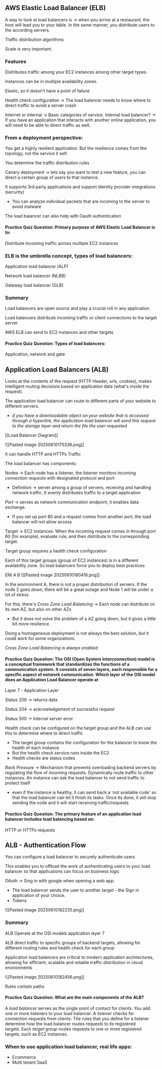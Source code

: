 
## AWS Elastic Load Balancer (ELB)

A way to look at load balancers is -> when you arrive at a restaurant, the host will lead you to your table. In the same manner, you distribute users to the according servers. 

Traffic distribution algorithms

Scale is very important. 

### Features

Distributes traffic among your EC2 instances among other target types.

Instances can be in multiple availability zones. 

Elastic, so it doesn't have a point of failure

Health check configuration -> The load balancer needs to know where to direct traffic to avoid a server crash

Internet or internal -> Basic categories of service. Internal load balancer? -> If you have an application that interacts with another online application, you will need to be able to direct traffic as well.

### From a deployment perspective:
You get a highly resilient application. But the resilience comes from the topology, not the service it self. 

You determine the traffic distribution rules

Canary deployment -> lets say you want to test a new feature, you can direct a certain group of users to that instance. 

It supports 3rd party applications and support identity provider integrations (security)
- You can analyze individual packets that are incoming to the server to avoid malware

The load balancer can also help with Oauth authentication

#### Practice Quiz Question: Primary purpose of AWS Elastic Load Balancer is to:
Distribute incoming traffic across multiple EC2 instances

### ELB is the umbrella concept, types of load balancers:
Application load balancer (ALP)

Network load balancer (NLBB)

Gateway load balancer (GLB)


### Summary 
Load balancers are open source and play a crucial roll in any application. 

Load balancers distribute incoming traffic or client connections to the target server

AWS ELB can send to EC2 instances and other targets 


#### Practice Quiz Question: Types of load balancers:
Application, network and gate

## Application Load Balancers (ALB)

Looks at the contents of the request (HTTP Header, urls, cookies), makes intelligent routing decisions based on application data (what's inside the request).

The application load balancer can route to different parts of your website to different servers. 
- *if you have a downloadable object on your website that is accessed through a hyperlink, the application load balancer will send this request to the storage layer and return the file the user requested*


[[Load Balancer Diagram]]

![[Pasted image 20250610175336.png]]

It can handle HTTP and HTTPs Traffic 

The load balancer has components:

Nodes -> Each node has a listener, the listener monitors incoming *connection requests* with designated protocol and port
- Definition -> server among a group of servers, receiving and handling network traffic. It evenly distributes traffic to a target application 

*Port* -> serves as network communication endpoint, it enables data exchange.
- If you set up port 80 and a request comes from another port, the load balancer will not allow access

Target -> EC2 instances. When the incoming request comes in through port 80 (for example), evaluate rule, and then distribute to the corresponding target. 

Target group requires a health check configuration

Each of this target groups (group of EC2 instances) is in a different availability zone. So load balancers force you to deploy best practices

ENI 
              A                                  B 
![[Pasted image 20250610180416.png]]

In the environment A, there is not a proper distribution of servers. If the node 2 goes down, there will be a great outage and Node 1 will be under a lot of stress

For this, there's *Cross Zone Load Balancing* -> Each node can distribute on its own AZ, but also on other AZs
- But it does not solve the problem of a AZ going down, but it gives a little bit more resilience. 

Doing a homogeneous deployment is not always the best solution, but it could work for some organizations. 

*Cross Zone Load Balancing is always enabled* 

#### Practice Quiz Question: The OSI (Open System Interconnection) model is a conceptual framework that standardizes the functions of a communication system. It consists of seven layers, each responsible for a specific aspect of network communication. Which layer of the OSI model does an Application Load Balancer operate at

Layer 7 - Application Layer


Status 200 -> returns data 

Status 204 -> acknowledgement of successful request

Status 500 -> Internal server error

Health check can be configured on the target group and the ALB can use this to determine where to direct traffic
- The target group contains the configuration for the balancer to know the health of each instance
- But the health check service runs inside the EC2 
- Health checks are status codes 

*Back Pressure* -> Mechanism that prevents overloading backend servers by regulating the flow of incoming requests. Dynamically route traffic to other instances. An instance can ask the load balancer to not send traffic to protect itself
- even if the instance is healthy, it can send back a 'not available code' so that the load balancer can let it finish its tasks. Once its done, it will stop sending the code and it will start receiving traffic/requests 


#### Practice Quiz Question: The primary feature of an application load balancer includes load balancing based on:

HTTP or HTTPs requests 

## ALB - Authentication Flow

You can configure a load balancer to securely authenticate users

This enables you to offload the work of authenticating users to your load balancer so that applications can focus on business logic

OAuth -> Sing in with google when opening a web app. 
- The load balancer sends the user to another target - the Sign in application of your choice. 
- Tokens 

![[Pasted image 20250610182235.png]]


### Summary
ALB Operate at the OSI models application layer 7

ALB direct traffic to specific groups of backend targets, allowing for different routing rules and health check for each group

Application load balancers are critical to modern application architectures, allowing for efficient, scalable and reliable traffic distribution in cloud environments


![[Pasted image 20250610182456.png]]

Rules contain paths 

#### Practice Quiz Question: What are the main components of the ALB? 
A _load balancer_ serves as the single point of contact for clients. You add one or more listeners to your load balancer. A _listener_ checks for connection requests from clients. The rules that you define for a listener determine how the load balancer routes requests to its registered targets. Each _target group_ routes requests to one or more registered targets, such as EC2 instances.


### When to use application load balancer, real life apps:

- Ecommerce
- Multi tenant SaaS

